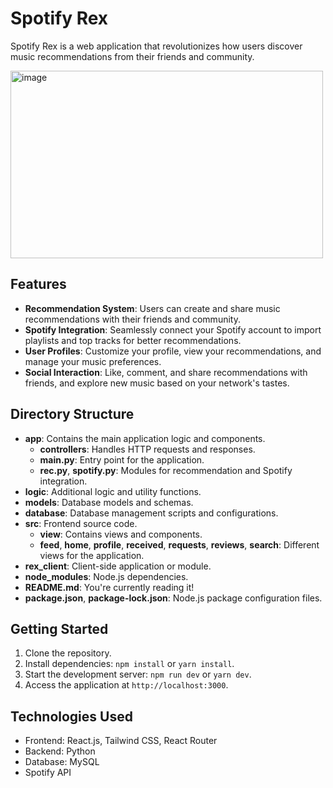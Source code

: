 # Spotify Rex

Spotify Rex is a web application that revolutionizes how users discover music recommendations from their friends and community.

<img src="https://github.com/bledsoef/spotify-rex-revolutionuc/assets/89226977/9a552caf-05e3-4815-b895-da3d757435e9" alt="image" height="300" width="500">



## Features

- **Recommendation System**: Users can create and share music recommendations with their friends and community.
- **Spotify Integration**: Seamlessly connect your Spotify account to import playlists and top tracks for better recommendations.
- **User Profiles**: Customize your profile, view your recommendations, and manage your music preferences.
- **Social Interaction**: Like, comment, and share recommendations with friends, and explore new music based on your network's tastes.

## Directory Structure

- **app**: Contains the main application logic and components.
  - **controllers**: Handles HTTP requests and responses.
  - **main.py**: Entry point for the application.
  - **rec.py**, **spotify.py**: Modules for recommendation and Spotify integration.
- **logic**: Additional logic and utility functions.
- **models**: Database models and schemas.
- **database**: Database management scripts and configurations.
- **src**: Frontend source code.
  - **view**: Contains views and components.
  - **feed**, **home**, **profile**, **received**, **requests**, **reviews**, **search**: Different views for the application.
- **rex_client**: Client-side application or module.
- **node_modules**: Node.js dependencies.
- **README.md**: You're currently reading it!
- **package.json**, **package-lock.json**: Node.js package configuration files.

## Getting Started

1. Clone the repository.
2. Install dependencies: `npm install` or `yarn install`.
3. Start the development server: `npm run dev` or `yarn dev`.
4. Access the application at `http://localhost:3000`.

## Technologies Used

- Frontend: React.js, Tailwind CSS, React Router
- Backend: Python
- Database: MySQL
- Spotify API
